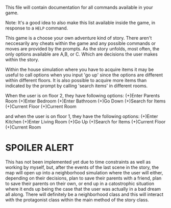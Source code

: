 This file will contain documentation for all commands available in your game.

Note:  It's a good idea to also make this list available inside the game, in response to a `HELP` command.

This game is a choose your own adventure kind of story. There aren't neccesarily any cheats within the game and any possible commands or moves are provided by the prompts. As the story unfolds, most often, the only options available are A,B, or C. Which are decisions the user makes within the story. 

Within the house simulation where you have to acquire items it may be useful to call options when you input 'go up' since the options are different within different floors. It is also possible to acquire more items than indicated by the prompt by calling 'search items' in different rooms. 

When the user is on floor 2, they have following options:
(+)Enter Parents Room
(+)Enter Bedroom
(+)Enter Bathroom
(+)Go Down
(+)Search for Items
(+)Current Floor
(+)Current Room

and when the user is on floor 1, they have the following options:
(+)Enter Kitchen
(+)Enter Living Room
(+)Go Up
(+)Search for Items
(+)Current Floor
(+)Current Room


# SPOILER ALERT
This has not been implemented yet due to time constraints as well as working by myself, but, after the events of the last scene in the story, the map will open up into a neighborhood simulation where the user will either, depending on their decisions, plan to save their parents with a friend, plan to save their parents on their own, or end up in a catostrophic situation where it ends up being the case that the user was actually in a bad dream all along. There will definitely be a neighborhood class and this will interact with the protagonist class within the main method of the story class. 

